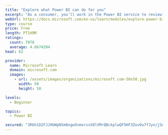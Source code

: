```yaml
---
title: "Explore what Power BI can do for you"
excerpt: "As a consumer, you'll work in the Power BI service to review and interact with content that has been shared with you. This module provides the foundational information that you need to work effectively in the Power BI service."
webUrl: https://docs.microsoft.com/en-us/learn/modules/explore-power-bi-service/
type: course
price: Free
length: PT1H9M
ratings:
  count: 7078
  average: 4.6674204
heat: 62

provider:
  name: Microsoft Learn
  domain: microsoft.com
  images:
    - url: /assets/images/organizations/microsoft.com-50x50.jpg
      width: 50
      height: 50

levels:
  - Beginner

topics:
  - Power BI

secured: "3Rbh1D2FJJHUWpNSm8ogw5nmorssX8lVMrQBckplwQF5HF3ZovOu7fJyn/jSnbMH6qRnVCkPb636dJQUZHANtaTN7du9WG27WG2hT90P+V2AdHej5vRdlc+A7j3eAonfCzJZjtxsUQLkuNmdK8pOO0LWO8NxKsfDwCAlg2d7SvLWRrK6PBlm4U6QMQLjytHXmUG81jc6JSYFMZgPtZhx2fWmsgbBqLyMT27+11ongBrOl1fVqW5GkK05uXK2WauHP3SEW+xmhK+XkBaDfwgvxxPN0qpyU/veTYZ+NjDPa/0Fj1GZelpRH8Ehu/GGMSL/J98l1VtEdHMq5GiOqWR3E1R2yyXuNshbsVGbUavYMIRBDAyBs+DpZFXYcfnZrJzVTX2ZwWqAq5dXFkHUaIjcLKVBHbw6kN3N74T5iBsfupo=;SaBuD7BpihoNLIk7kP41/A=="
---
```


